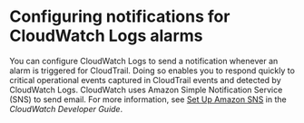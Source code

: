 # Configuring notifications for CloudWatch Logs alarms<a name="cloudtrail-configure-notifications-for-cloudwatch-logs-alarms"></a>

You can configure CloudWatch Logs to send a notification whenever an alarm is triggered for CloudTrail\. Doing so enables you to respond quickly to critical operational events captured in CloudTrail events and detected by CloudWatch Logs\. CloudWatch uses Amazon Simple Notification Service \(SNS\) to send email\. For more information, see [Set Up Amazon SNS](http://docs.aws.amazon.com/AmazonCloudWatch/latest/DeveloperGuide/US_SetupSNS.html) in the *CloudWatch Developer Guide*\.